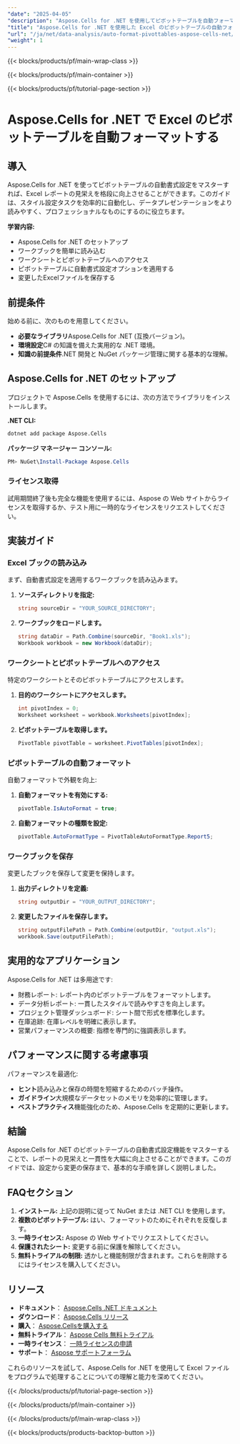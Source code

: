 ```yaml
---
"date": "2025-04-05"
"description": "Aspose.Cells for .NET を使用してピボットテーブルを自動フォーマットし、Excel レポートを強化する方法を学びましょう。このガイドでは、セットアップ、実装、そして実践的な応用例を解説します。"
"title": "Aspose.Cells for .NET を使用した Excel のピボットテーブルの自動フォーマット完全ガイド"
"url": "/ja/net/data-analysis/auto-format-pivottables-aspose-cells-net/"
"weight": 1
---
```


{{< blocks/products/pf/main-wrap-class >}}

{{< blocks/products/pf/main-container >}}

{{< blocks/products/pf/tutorial-page-section >}}


# Aspose.Cells for .NET で Excel のピボットテーブルを自動フォーマットする

## 導入

Aspose.Cells for .NET を使ってピボットテーブルの自動書式設定をマスターすれば、Excel レポートの見栄えを格段に向上させることができます。このガイドは、スタイル設定タスクを効率的に自動化し、データプレゼンテーションをより読みやすく、プロフェッショナルなものにするのに役立ちます。

**学習内容:**
- Aspose.Cells for .NET のセットアップ
- ワークブックを簡単に読み込む
- ワークシートとピボットテーブルへのアクセス
- ピボットテーブルに自動書式設定オプションを適用する
- 変更したExcelファイルを保存する

## 前提条件
始める前に、次のものを用意してください。
- **必要なライブラリ**Aspose.Cells for .NET (互換バージョン)。
- **環境設定**C# の知識を備えた実用的な .NET 環境。
- **知識の前提条件**.NET 開発と NuGet パッケージ管理に関する基本的な理解。

## Aspose.Cells for .NET のセットアップ
プロジェクトで Aspose.Cells を使用するには、次の方法でライブラリをインストールします。

**.NET CLI:**
```bash
dotnet add package Aspose.Cells
```

**パッケージ マネージャー コンソール:**
```powershell
PM> NuGet\Install-Package Aspose.Cells
```

### ライセンス取得
試用期間終了後も完全な機能を使用するには、Aspose の Web サイトからライセンスを取得するか、テスト用に一時的なライセンスをリクエストしてください。

## 実装ガイド

### Excel ブックの読み込み
まず、自動書式設定を適用するワークブックを読み込みます。
1. **ソースディレクトリを指定:**
   ```csharp
   string sourceDir = "YOUR_SOURCE_DIRECTORY";
   ```
2. **ワークブックをロードします。**
   ```csharp
   string dataDir = Path.Combine(sourceDir, "Book1.xls");
   Workbook workbook = new Workbook(dataDir);
   ```

### ワークシートとピボットテーブルへのアクセス
特定のワークシートとそのピボットテーブルにアクセスします。
1. **目的のワークシートにアクセスします。**
   ```csharp
   int pivotIndex = 0;
   Worksheet worksheet = workbook.Worksheets[pivotIndex];
   ```
2. **ピボットテーブルを取得します。**
   ```csharp
   PivotTable pivotTable = worksheet.PivotTables[pivotIndex];
   ```

### ピボットテーブルの自動フォーマット
自動フォーマットで外観を向上:
1. **自動フォーマットを有効にする:**
   ```csharp
   pivotTable.IsAutoFormat = true;
   ```
2. **自動フォーマットの種類を設定:**
   ```csharp
   pivotTable.AutoFormatType = PivotTableAutoFormatType.Report5;
   ```

### ワークブックを保存
変更したブックを保存して変更を保持します。
1. **出力ディレクトリを定義:**
   ```csharp
   string outputDir = "YOUR_OUTPUT_DIRECTORY";
   ```
2. **変更したファイルを保存します。**
   ```csharp
   string outputFilePath = Path.Combine(outputDir, "output.xls");
   workbook.Save(outputFilePath);
   ```

## 実用的なアプリケーション
Aspose.Cells for .NET は多用途です:
- 財務レポート: レポート内のピボットテーブルをフォーマットします。
- データ分析レポート: 一貫したスタイルで読みやすさを向上します。
- プロジェクト管理ダッシュボード: シート間で形式を標準化します。
- 在庫追跡: 在庫レベルを明確に表示します。
- 営業パフォーマンスの概要: 指標を専門的に強調表示します。

## パフォーマンスに関する考慮事項
パフォーマンスを最適化:
- **ヒント**読み込みと保存の時間を短縮するためのバッチ操作。
- **ガイドライン**大規模なデータセットのメモリを効率的に管理します。
- **ベストプラクティス**機能強化のため、Aspose.Cells を定期的に更新します。

## 結論
Aspose.Cells for .NET のピボットテーブルの自動書式設定機能をマスターすることで、レポートの見栄えと一貫性を大幅に向上させることができます。このガイドでは、設定から変更の保存まで、基本的な手順を詳しく説明しました。

## FAQセクション
1. **インストール:** 上記の説明に従って NuGet または .NET CLI を使用します。
2. **複数のピボットテーブル:** はい、フォーマットのためにそれぞれを反復します。
3. **一時ライセンス:** Aspose の Web サイトでリクエストしてください。
4. **保護されたシート:** 変更する前に保護を解除してください。
5. **無料トライアルの制限:** 透かしと機能制限が含まれます。これらを削除するにはライセンスを購入してください。

## リソース
- **ドキュメント**： [Aspose.Cells .NET ドキュメント](https://reference.aspose.com/cells/net/)
- **ダウンロード**： [Aspose.Cells リリース](https://releases.aspose.com/cells/net/)
- **購入**： [Aspose.Cellsを購入する](https://purchase.aspose.com/buy)
- **無料トライアル**： [Aspose Cells 無料トライアル](https://releases.aspose.com/cells/net/)
- **一時ライセンス**： [一時ライセンスの申請](https://purchase.aspose.com/temporary-license/)
- **サポート**： [Aspose サポートフォーラム](https://forum.aspose.com/c/cells/9)

これらのリソースを試して、Aspose.Cells for .NET を使用して Excel ファイルをプログラムで処理することについての理解と能力を深めてください。

{{< /blocks/products/pf/tutorial-page-section >}}

{{< /blocks/products/pf/main-container >}}

{{< /blocks/products/pf/main-wrap-class >}}

{{< blocks/products/products-backtop-button >}}